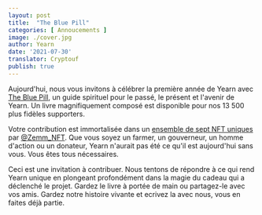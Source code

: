 ```yaml
---
layout: post
title:  "The Blue Pill"
categories: [ Annoucements ]
image: ./cover.jpg
author: Yearn
date: '2021-07-30'
translator: Cryptouf
publish: true
---
```


Aujourd'hui, nous vous invitons à célébrer la première année de Yearn avec [The Blue Pill](https://medium.com/iearn/the-blue-pill-ca44ed01f16f), un guide spirituel pour le passé, le présent et l'avenir de Yearn. Un livre magnifiquement composé est disponible pour nos 13 500 plus fidèles supporters.

Votre contribution est immortalisée dans un [ensemble de sept NFT uniques](https://galaxy.eco/yearn) par
[@Zemm_NFT](https://twitter.com/Zemm_NFT). Que vous soyez un farmer, un gouverneur, un homme d'action ou un donateur, Yearn n'aurait pas été ce qu'il est aujourd'hui sans vous. Vous êtes tous nécessaires.

Ceci est une invitation à contribuer. Nous tentons de répondre à ce qui rend Yearn unique en plongeant profondément dans la magie du cadeau qui a déclenché le projet. Gardez le livre à portée de main ou partagez-le avec vos amis. Gardez notre histoire vivante et ecrivez la avec nous, vous en faites déjà partie.
